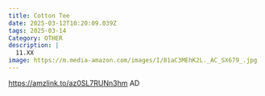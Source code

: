 ```yaml
---
title: Cotton Tee
date: 2025-03-12T10:20:09.039Z
tags: 2025-03-14
Category: OTHER
description: |
  11.XX
image: https://m.media-amazon.com/images/I/81aC3MEhK2L._AC_SX679_.jpg
---
```

https://amzlink.to/az0SL7RUNn3hm   AD